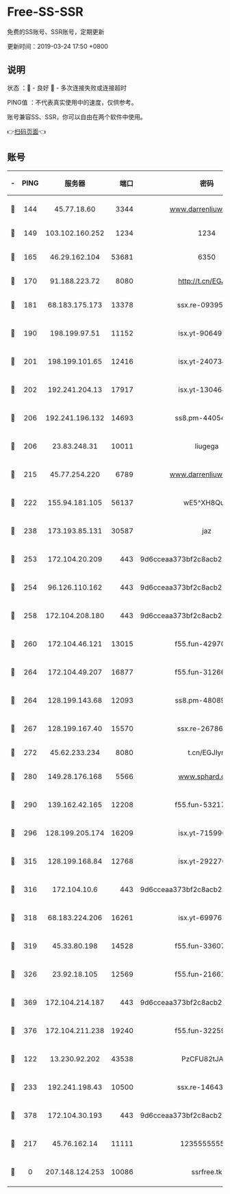 # Free-SS-SSR

免费的SS账号、SSR账号，定期更新

更新时间：2019-03-24 17:50 +0800

## 说明

状态     ：🙂 - 良好 🙁 - 多次连接失败或连接超时

PING值   ：不代表真实使用中的速度，仅供参考。

账号兼容SS、SSR，你可以自由在两个软件中使用。

👉[扫码页面](https://liesauer.github.io/Free-SS-SSR/)👈

## 账号

|-|PING|服务器|端口|密码|加密方式|区域|
|:----:|:----:|:-----:|-----:|:----:|:----:|:----:|
|🙂|144|45.77.18.60|3344|www.darrenliuwei.com|aes-256-cfb|JP|
|🙂|149|103.102.160.252|1234|1234|rc4-md5|JP|
|🙂|165|46.29.162.104|53681|6350|aes-128-ctr|RU|
|🙂|170|91.188.223.72|8080|http://t.cn/EGJIyrl|rc4-md5|RU|
|🙂|181|68.183.175.173|13378|ssx.re-09395375|aes-256-cfb|US|
|🙂|190|198.199.97.51|11152|isx.yt-90649731|aes-256-cfb|US|
|🙂|201|198.199.101.65|12416|isx.yt-24073404|aes-256-cfb|US|
|🙂|202|192.241.204.13|17917|isx.yt-13046468|aes-256-cfb|US|
|🙂|206|192.241.196.132|14693|ss8.pm-44054709|aes-256-cfb|US|
|🙂|206|23.83.248.31|10011|liugega|aes-256-cfb|US|
|🙂|215|45.77.254.220|6789|www.darrenliuwei.com|aes-256-cfb|SG|
|🙂|222|155.94.181.105|56137|wE5^XH8Quw|aes-256-cfb|US|
|🙂|238|173.193.85.131|30587|jaz|aes-256-cfb|US|
|🙂|253|172.104.20.209|443|9d6cceaa373bf2c8acb22e60b6a58be6|aes-256-cfb|US|
|🙂|254|96.126.110.162|443|9d6cceaa373bf2c8acb22e60b6a58be6|aes-256-cfb|US|
|🙂|258|172.104.208.180|443|9d6cceaa373bf2c8acb22e60b6a58be6|aes-256-cfb|US|
|🙂|260|172.104.46.121|13015|f55.fun-42970709|aes-256-cfb|SG|
|🙂|264|172.104.49.207|16877|f55.fun-31266593|aes-256-cfb|SG|
|🙂|264|128.199.143.68|12093|ss8.pm-48089265|aes-256-cfb|SG|
|🙂|267|128.199.167.40|15570|ssx.re-26786415|aes-256-cfb|SG|
|🙂|272|45.62.233.234|8080|t.cn/EGJIyrl|rc4-md5|CA|
|🙂|280|149.28.176.168|5566|www.sphard.com|aes-256-cfb|AU|
|🙂|290|139.162.42.165|12208|f55.fun-53217838|aes-256-cfb|SG|
|🙂|296|128.199.205.174|16209|isx.yt-71599058|aes-256-cfb|SG|
|🙂|315|128.199.168.84|12768|isx.yt-29227079|aes-256-cfb|SG|
|🙂|316|172.104.10.6|443|9d6cceaa373bf2c8acb22e60b6a58be6|aes-256-cfb|US|
|🙂|318|68.183.224.206|16261|isx.yt-69976320|aes-256-cfb|SG|
|🙂|319|45.33.80.198|14528|f55.fun-33607716|aes-256-cfb|US|
|🙂|326|23.92.18.105|12569|f55.fun-21661616|aes-256-cfb|US|
|🙂|369|172.104.214.187|443|9d6cceaa373bf2c8acb22e60b6a58be6|aes-256-cfb|US|
|🙂|376|172.104.211.238|19240|f55.fun-32259946|aes-256-cfb|US|
|🙂|122|13.230.92.202|43538|PzCFU82tJAdZ|aes-256-cfb|JP|
|🙂|233|192.241.198.43|10500|ssx.re-14643912|aes-256-cfb|US|
|🙂|378|172.104.30.193|443|9d6cceaa373bf2c8acb22e60b6a58be6|aes-256-cfb|US|
|🙁|217|45.76.162.14|11111|123555555555|aes-256-cfb|SG|
|🙁|0|207.148.124.253|10086|ssrfree.tk|aes-256-cfb|SG|
